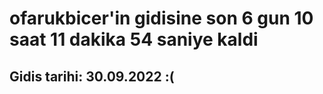# ofarukbicer'in gidisine son 6 gun 10 saat 11 dakika 54 saniye kaldi

## Gidis tarihi: 30.09.2022 :(